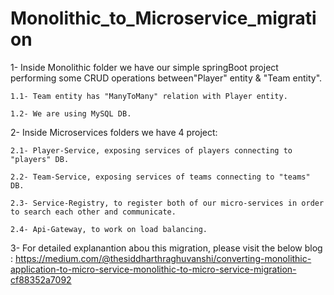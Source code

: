 # Monolithic_to_Microservice_migration

1- Inside Monolithic folder we have our simple springBoot project performing some CRUD operations 
between"Player" entity & "Team entity".

    1.1- Team entity has "ManyToMany" relation with Player entity.
    
    1.2- We are using MySQL DB.


2- Inside Microservices folders we have 4 project:

    2.1- Player-Service, exposing services of players connecting to "players" DB.
  
    2.2- Team-Service, exposing services of teams connecting to "teams" DB.
  
    2.3- Service-Registry, to register both of our micro-services in order to search each other and communicate.
  
    2.4- Api-Gateway, to work on load balancing.

3- For detailed explanantion abou this migration, please visit the below blog :
https://medium.com/@thesiddharthraghuvanshi/converting-monolithic-application-to-micro-service-monolithic-to-micro-service-migration-cf88352a7092
